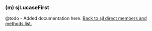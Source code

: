 ### (m) sjl.ucaseFirst
@todo - Added documentation here.
[Back to sjl direct members and methods list.](#sjl-direct-members-and-methods)
